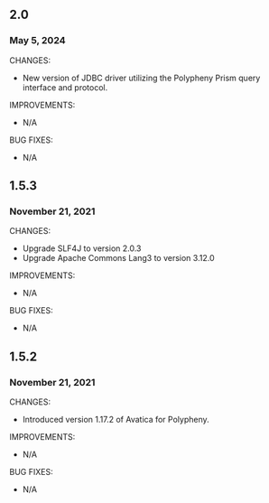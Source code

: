 ## 2.0

### May 5, 2024

CHANGES:

* New version of JDBC driver utilizing the Polypheny Prism query interface and protocol.

IMPROVEMENTS:

* N/A

BUG FIXES:

* N/A

## 1.5.3

### November 21, 2021

CHANGES:

* Upgrade SLF4J to version 2.0.3
* Upgrade Apache Commons Lang3 to version 3.12.0

IMPROVEMENTS:

* N/A

BUG FIXES:

* N/A

## 1.5.2

### November 21, 2021

CHANGES:

* Introduced version 1.17.2 of Avatica for Polypheny.

IMPROVEMENTS:

* N/A

BUG FIXES:

* N/A
